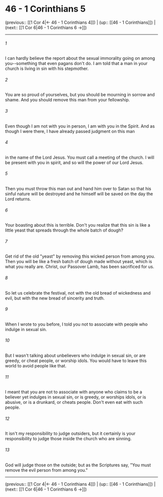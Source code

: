 # 46 - 1 Corinthians 5

(previous:: [[1 Cor 4|← 46 - 1 Corinthians 4]]) | (up:: [[46 - 1 Corinthians]]) | (next:: [[1 Cor 6|46 - 1 Corinthians 6 →]])

***


###### 1 
I can hardly believe the report about the sexual immorality going on among you--something that even pagans don't do. I am told that a man in your church is living in sin with his stepmother. 

###### 2 
You are so proud of yourselves, but you should be mourning in sorrow and shame. And you should remove this man from your fellowship. 

###### 3 
Even though I am not with you in person, I am with you in the Spirit. And as though I were there, I have already passed judgment on this man 

###### 4 
in the name of the Lord Jesus. You must call a meeting of the church. I will be present with you in spirit, and so will the power of our Lord Jesus. 

###### 5 
Then you must throw this man out and hand him over to Satan so that his sinful nature will be destroyed and he himself will be saved on the day the Lord returns. 

###### 6 
Your boasting about this is terrible. Don't you realize that this sin is like a little yeast that spreads through the whole batch of dough? 

###### 7 
Get rid of the old "yeast" by removing this wicked person from among you. Then you will be like a fresh batch of dough made without yeast, which is what you really are. Christ, our Passover Lamb, has been sacrificed for us. 

###### 8 
So let us celebrate the festival, not with the old bread of wickedness and evil, but with the new bread of sincerity and truth. 

###### 9 
When I wrote to you before, I told you not to associate with people who indulge in sexual sin. 

###### 10 
But I wasn't talking about unbelievers who indulge in sexual sin, or are greedy, or cheat people, or worship idols. You would have to leave this world to avoid people like that. 

###### 11 
I meant that you are not to associate with anyone who claims to be a believer yet indulges in sexual sin, or is greedy, or worships idols, or is abusive, or is a drunkard, or cheats people. Don't even eat with such people. 

###### 12 
It isn't my responsibility to judge outsiders, but it certainly is your responsibility to judge those inside the church who are sinning. 

###### 13 
God will judge those on the outside; but as the Scriptures say, "You must remove the evil person from among you."

***

(previous:: [[1 Cor 4|← 46 - 1 Corinthians 4]]) | (up:: [[46 - 1 Corinthians]]) | (next:: [[1 Cor 6|46 - 1 Corinthians 6 →]])
